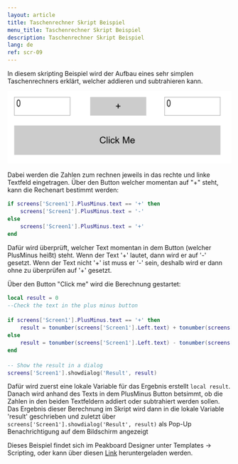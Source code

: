 ```yaml
---
layout: article
title: Taschenrechner Skript Beispiel
menu_title: Taschenrechner Skript Beispiel
description: Taschenrechner Skript Beispiel
lang: de
ref: scr-09
---
```

In diesem skripting Beispiel wird der Aufbau eines sehr simplen Taschenrechners erklärt, welcher addieren und subtrahieren kann.


![image_1](/assets/images/scripting/Scripting_Beispiele/Taschenrechner.png)

Dabei werden die Zahlen zum rechnen jeweils in das rechte und linke Textfeld eingetragen.
Über den Button welcher momentan auf "+" steht, kann die Rechenart bestimmt werden:

```lua
if screens['Screen1'].PlusMinus.text == '+' then 
	screens['Screen1'].PlusMinus.text = '-'
else
	screens['Screen1'].PlusMinus.text = '+'
end

```

Dafür wird überprüft, welcher Text momentan in dem Button (welcher PlusMinus heißt) steht. Wenn der Text '+' lautet, dann wird er auf '-' gesetzt.
Wenn der Text nicht '+' ist muss er '-' sein, deshalb wird er dann ohne zu überprüfen auf '+' gesetzt.

Über den Button "Click me" wird die Berechnung gestartet:

```lua 
local result = 0 
--Check the text in the plus minus button
	
if screens['Screen1'].PlusMinus.text == '+' then 
	result = tonumber(screens['Screen1'].Left.text) + tonumber(screens['Screen1'].Right.text) 
else
	result = tonumber(screens['Screen1'].Left.text) - tonumber(screens['Screen1'].Right.text)
end

-- Show the result in a dialog 
screens['Screen1'].showdialog('Result', result)	

```

Dafür wird zuerst eine lokale Variable für das Ergebnis erstellt `local result`. Danach wird anhand des Texts in dem PlusMinus Button betsimmt, ob die Zahlen in den beiden Textfeldern addiert oder subtrahiert werden sollen.
Das Ergebnis dieser Berechnung im Skript wird dann in die lokale Variable 'result' geschrieben und zuletzt über `screens['Screen1'].showdialog('Result', result)` als Pop-Up Benachrichtigung auf dem Bildschirm angezeigt


Dieses Beispiel findet sich im Peakboard Designer unter Templates -> Scripting, oder kann über diesen [Link](https://github.com/Peakboard/CoolStuff/raw/master/Scripts/Calculator/Calculator.pbmx) heruntergeladen werden.
